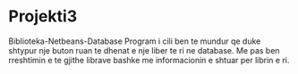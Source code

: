 # Projekti3
Biblioteka-Netbeans-Database 
Program i cili ben te mundur qe duke shtypur nje buton ruan te dhenat e nje liber te ri ne database.
Me pas ben rreshtimin e te gjithe librave bashke me informacionin e shtuar per librin e ri. 
